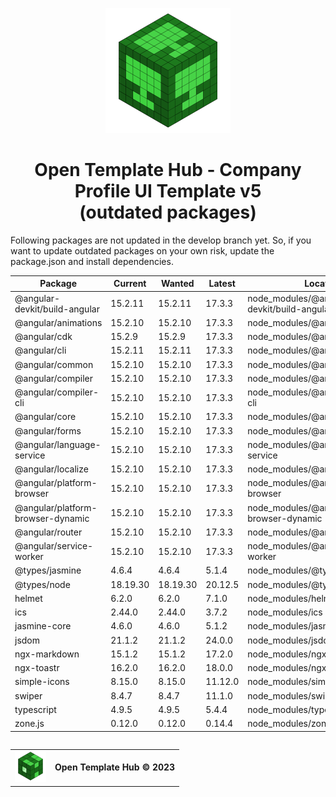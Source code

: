 <p align="center">
  <a href="https://opentemplatehub.com">
    <img src="https://raw.githubusercontent.com/open-template-hub/open-template-hub.github.io/master/assets/logo/ui/web-ui-logo.png" alt="Logo" width=200>
  </a>
</p>


<h1 align="center">
Open Template Hub - Company Profile UI Template v5
  <br/>
(outdated packages)
</h1>

Following packages are not updated in the develop branch yet. So, if you want to update outdated packages on your own risk, update the package.json and install dependencies.

| Package | Current | Wanted | Latest | Location |
| --- | --- | --- | --- | --- |
| @angular-devkit/build-angular | 15.2.11 | 15.2.11 | 17.3.3 | node_modules/@angular-devkit/build-angular |
| @angular/animations | 15.2.10 | 15.2.10 | 17.3.3 | node_modules/@angular/animations |
| @angular/cdk | 15.2.9 | 15.2.9 | 17.3.3 | node_modules/@angular/cdk |
| @angular/cli | 15.2.11 | 15.2.11 | 17.3.3 | node_modules/@angular/cli |
| @angular/common | 15.2.10 | 15.2.10 | 17.3.3 | node_modules/@angular/common |
| @angular/compiler | 15.2.10 | 15.2.10 | 17.3.3 | node_modules/@angular/compiler |
| @angular/compiler-cli | 15.2.10 | 15.2.10 | 17.3.3 | node_modules/@angular/compiler-cli |
| @angular/core | 15.2.10 | 15.2.10 | 17.3.3 | node_modules/@angular/core |
| @angular/forms | 15.2.10 | 15.2.10 | 17.3.3 | node_modules/@angular/forms |
| @angular/language-service | 15.2.10 | 15.2.10 | 17.3.3 | node_modules/@angular/language-service |
| @angular/localize | 15.2.10 | 15.2.10 | 17.3.3 | node_modules/@angular/localize |
| @angular/platform-browser | 15.2.10 | 15.2.10 | 17.3.3 | node_modules/@angular/platform-browser |
| @angular/platform-browser-dynamic | 15.2.10 | 15.2.10 | 17.3.3 | node_modules/@angular/platform-browser-dynamic |
| @angular/router | 15.2.10 | 15.2.10 | 17.3.3 | node_modules/@angular/router |
| @angular/service-worker | 15.2.10 | 15.2.10 | 17.3.3 | node_modules/@angular/service-worker |
| @types/jasmine | 4.6.4 | 4.6.4 | 5.1.4 | node_modules/@types/jasmine |
| @types/node | 18.19.30 | 18.19.30 | 20.12.5 | node_modules/@types/node |
| helmet | 6.2.0 | 6.2.0 | 7.1.0 | node_modules/helmet |
| ics | 2.44.0 | 2.44.0 | 3.7.2 | node_modules/ics |
| jasmine-core | 4.6.0 | 4.6.0 | 5.1.2 | node_modules/jasmine-core |
| jsdom | 21.1.2 | 21.1.2 | 24.0.0 | node_modules/jsdom |
| ngx-markdown | 15.1.2 | 15.1.2 | 17.2.0 | node_modules/ngx-markdown |
| ngx-toastr | 16.2.0 | 16.2.0 | 18.0.0 | node_modules/ngx-toastr |
| simple-icons | 8.15.0 | 8.15.0 | 11.12.0 | node_modules/simple-icons |
| swiper | 8.4.7 | 8.4.7 | 11.1.0 | node_modules/swiper |
| typescript | 4.9.5 | 4.9.5 | 5.4.4 | node_modules/typescript |
| zone.js | 0.12.0 | 0.12.0 | 0.14.4 | node_modules/zone.js |

<table align="right"><tr><td><a href="https://opentemplatehub.com"><img src="https://raw.githubusercontent.com/open-template-hub/open-template-hub.github.io/master/assets/logo/brand-logo.png" width="50px" alt="oth"/></a></td><td><b>Open Template Hub © 2023</b></td></tr></table>

